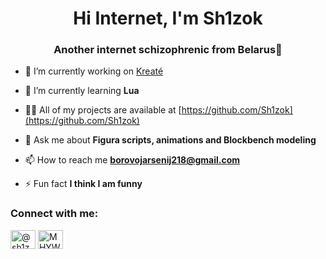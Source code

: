 <h1 align="center">Hi Internet, I'm Sh1zok</h1>
<h3 align="center">Another internet schizophrenic from Belarus🥔</h3>

- 🔭 I’m currently working on [Kreaté](https://discord.com/invite/n7wMqpY82r)

- 🌱 I’m currently learning **Lua**

- 👨‍💻 All of my projects are available at [https://github.com/Sh1zok](https://github.com/Sh1zok)

- 💬 Ask me about **Figura scripts, animations and Blockbench modeling**

- 📫 How to reach me **borovojarsenij218@gmail.com**

- ⚡ Fun fact **I think I am funny**

<h3 align="left">Connect with me:</h3>
<p align="left">
<a href="https://www.youtube.com/@sh1zok_was_here" target="blank"><img align="center" src="https://raw.githubusercontent.com/rahuldkjain/github-profile-readme-generator/master/src/images/icons/Social/youtube.svg" alt="@sh1zok_was_here" height="30" width="40" /></a>
<a href="https://discord.gg/MHYWsHUTap" target="blank"><img align="center" src="https://raw.githubusercontent.com/rahuldkjain/github-profile-readme-generator/master/src/images/icons/Social/discord.svg" alt="MHYWsHUTap" height="30" width="40" /></a>
</p>
